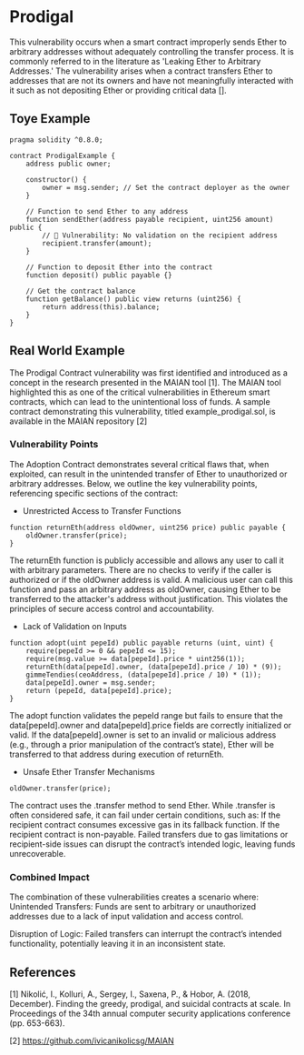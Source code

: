 # Prodigal
This vulnerability occurs when a smart contract improperly sends Ether to arbitrary addresses without adequately controlling the transfer process. It is commonly referred to in the literature as 'Leaking Ether to Arbitrary Addresses.' The vulnerability arises when a contract transfers Ether to addresses that are not its owners and have not meaningfully interacted with it such as not depositing Ether or providing critical data [].
## Toye Example
```Solidity
pragma solidity ^0.8.0;

contract ProdigalExample {
    address public owner;

    constructor() {
        owner = msg.sender; // Set the contract deployer as the owner
    }

    // Function to send Ether to any address
    function sendEther(address payable recipient, uint256 amount) public {
        // 🔴 Vulnerability: No validation on the recipient address
        recipient.transfer(amount); 
    }

    // Function to deposit Ether into the contract
    function deposit() public payable {}

    // Get the contract balance
    function getBalance() public view returns (uint256) {
        return address(this).balance;
    }
}

```
## Real World Example
The Prodigal Contract vulnerability was first identified and introduced as a concept in the research presented in the MAIAN tool [1].  The MAIAN tool highlighted this as one of the critical vulnerabilities in Ethereum smart contracts, which can lead to the unintentional loss of funds. A sample contract demonstrating this vulnerability, titled example_prodigal.sol, is available in the MAIAN repository [2]
### Vulnerability Points
The Adoption Contract demonstrates several critical flaws that, when exploited, can result in the unintended transfer of Ether to unauthorized or arbitrary addresses. Below, we outline the key vulnerability points, referencing specific sections of the contract:
- Unrestricted Access to Transfer Functions
```Solidity
function returnEth(address oldOwner, uint256 price) public payable {
    oldOwner.transfer(price);
}
```
The returnEth function is publicly accessible and allows any user to call it with arbitrary parameters. There are no checks to verify if the caller is authorized or if the oldOwner address is valid. A malicious user can call this function and pass an arbitrary address as oldOwner, causing Ether to be transferred to the attacker's address without justification. This violates the principles of secure access control and accountability.
- Lack of Validation on Inputs
```Solidity
function adopt(uint pepeId) public payable returns (uint, uint) {
    require(pepeId >= 0 && pepeId <= 15);
    require(msg.value >= data[pepeId].price * uint256(1));
    returnEth(data[pepeId].owner, (data[pepeId].price / 10) * (9));
    gimmeTendies(ceoAddress, (data[pepeId].price / 10) * (1));
    data[pepeId].owner = msg.sender;
    return (pepeId, data[pepeId].price);
}
```
The adopt function validates the pepeId range but fails to ensure that the data[pepeId].owner and data[pepeId].price fields are correctly initialized or valid. If the data[pepeId].owner is set to an invalid or malicious address (e.g., through a prior manipulation of the contract’s state), Ether will be transferred to that address during execution of returnEth.
-  Unsafe Ether Transfer Mechanisms
```Solidity
oldOwner.transfer(price);
```
The contract uses the .transfer method to send Ether. While .transfer is often considered safe, it can fail under certain conditions, such as:
If the recipient contract consumes excessive gas in its fallback function. If the recipient contract is non-payable. Failed transfers due to gas limitations or recipient-side issues can disrupt the contract’s intended logic, leaving funds unrecoverable.
 
### Combined Impact
The combination of these vulnerabilities creates a scenario where:
Unintended Transfers: Funds are sent to arbitrary or unauthorized addresses due to a lack of input validation and access control.

Disruption of Logic: Failed transfers can interrupt the contract’s intended functionality, potentially leaving it in an inconsistent state.

## References
[1] Nikolić, I., Kolluri, A., Sergey, I., Saxena, P., & Hobor, A. (2018, December). Finding the greedy, prodigal, and suicidal contracts at scale. In Proceedings of the 34th annual computer security applications conference (pp. 653-663).

[2] https://github.com/ivicanikolicsg/MAIAN
